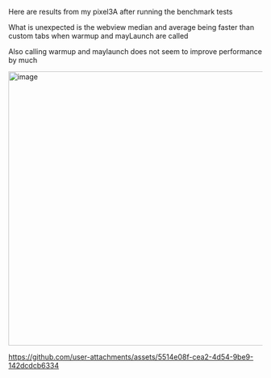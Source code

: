Here are results from my pixel3A after running the benchmark tests

What is unexpected is the webview median and average being faster than custom tabs when warmup and mayLaunch are called

Also calling warmup and maylaunch does not seem to improve performance by much

<img width="543" alt="image" src="https://github.com/user-attachments/assets/8cb2c871-c43c-44f1-a81f-91567afd2897" />




https://github.com/user-attachments/assets/5514e08f-cea2-4d54-9be9-142dcdcb6334

